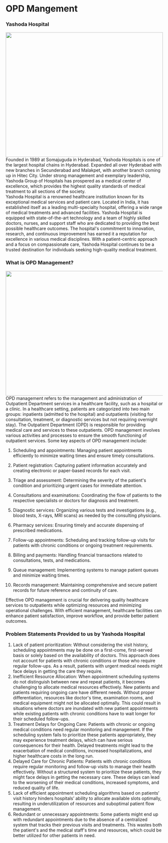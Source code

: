 # OPD Mangement
### Yashoda Hospital
<img src="https://cdn.yashodahospitals.com/wp-content/uploads/yashoda_hitech_city.jpg" width=100% height="400">
Founded in 1989 at Somajuguda in Hyderabad, Yashoda Hospitals is one of the largest hospital chains in Hyderabad. Expanded all over Hyderabad with new branches in Secunderabad and Malakpet, with another branch coming up in Hitec City.
Under strong management and exemplary leadership, Yashoda Group of Hospitals has prospered as a medical center of excellence, which provides the highest quality standards of medical treatment to all sections of the society.<br>
Yashoda Hospital is a renowned healthcare institution known for its exceptional medical services and patient care. Located in India, it has established itself as a leading multi-specialty hospital, offering a wide range of medical treatments and advanced facilities. Yashoda Hospital is equipped with state-of-the-art technology and a team of highly skilled doctors, nurses, and support staff who are dedicated to providing the best possible healthcare outcomes. The hospital's commitment to innovation, research, and continuous improvement has earned it a reputation for excellence in various medical disciplines. With a patient-centric approach and a focus on compassionate care, Yashoda Hospital continues to be a trusted destination for individuals seeking high-quality medical treatment.


### What is OPD Management?
<img src="https://images.drlogy.com/assets/uploads/img/general/drlogy-app/hspsz.png" width="700" height="400">
OPD management refers to the management and administration of Outpatient Department services in a healthcare facility, such as a hospital or a clinic. In a healthcare setting, patients are categorized into two main groups: inpatients (admitted to the hospital) and outpatients (visiting for consultation, treatment, or diagnostic services but not requiring overnight stay). The Outpatient Department (OPD) is responsible for providing medical care and services to these outpatients.
OPD management involves various activities and processes to ensure the smooth functioning of outpatient services. Some key aspects of OPD management include:

1. Scheduling and appointments: Managing patient appointments efficiently to minimize waiting times and ensure timely consultations.

2. Patient registration: Capturing patient information accurately and creating electronic or paper-based records for each visit.

3. Triage and assessment: Determining the severity of the patient's condition and prioritizing urgent cases for immediate attention.

4. Consultations and examinations: Coordinating the flow of patients to the respective specialists or doctors for diagnosis and treatment.

5. Diagnostic services: Organizing various tests and investigations (e.g., blood tests, X-rays, MRI scans) as needed by the consulting physicians.

6. Pharmacy services: Ensuring timely and accurate dispensing of prescribed medications.

7. Follow-up appointments: Scheduling and tracking follow-up visits for patients with chronic conditions or ongoing treatment requirements.

8. Billing and payments: Handling financial transactions related to consultations, tests, and medications.

9. Queue management: Implementing systems to manage patient queues and minimize waiting times.

10. Records management: Maintaining comprehensive and secure patient records for future reference and continuity of care.

Effective OPD management is crucial for delivering quality healthcare services to outpatients while optimizing resources and minimizing operational challenges. With efficient management, healthcare facilities can enhance patient satisfaction, improve workflow, and provide better patient outcomes.

### Problem Statements Provided to us by Yashoda Hospital
1. Lack of patient prioritization: Without considering the visit history, scheduling appointments may be done on a first-come, first-served basis or solely based on the availability of doctors. This approach does not account for patients with chronic conditions or those who require regular follow-ups. As a result, patients with urgent medical needs might face delays in getting the care they require.<br>
2. Inefficient Resource Allocation: When appointment scheduling systems do not distinguish between new and repeat patients, it becomes challenging to allocate medical resources effectively. New patients and patients requiring ongoing care have different needs. Without proper differentiation, resources like doctor's time, examination rooms, and medical equipment might not be allocated optimally. This could result in situations where doctors are inundated with new patient appointments while existing patients with chronic conditions have to wait longer for their scheduled follow-ups.<br>
3. Treatment Delays for Ongoing Care: Patients with chronic or ongoing medical conditions need regular monitoring and management. If the scheduling system fails to prioritize these patients appropriately, they may experience treatment delays, which can have serious consequences for their health. Delayed treatments might lead to the exacerbation of medical conditions, increased hospitalizations, and higher healthcare costs in the long run.<br>
4. Delayed Care for Chronic Patients: Patients with chronic conditions require regular monitoring and follow-up visits to manage their health effectively. Without a structured system to prioritize these patients, they might face delays in getting the necessary care. These delays can lead to the worsening of their medical conditions, increased symptoms, and reduced quality of life.<br>
5. Lack of efficient appointment scheduling algorithms based on patients’ visit history hinders hospitals’ ability to allocate available slots optimally, resulting in underutilization of resources and suboptimal patient flow management.<br>
6. Redundant or unnecessary appointments: Some patients might end up with redundant appointments due to the absence of a centralized system that tracks their previous visits and treatments. This wastes both the patient's and the medical staff's time and resources, which could be better utilized for other patients in need.
